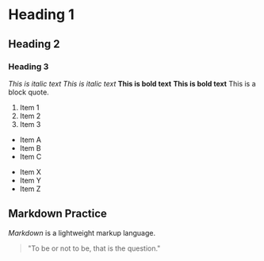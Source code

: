 # Heading 1

## Heading 2

### Heading 3

*This is italic text*
_This is italic text_
**This is bold text**
 __This is bold text__
  This is a block quote.

1. Item 1
2. Item 2
3. Item 3

* Item A
* Item B
* Item C

- Item X
- Item Y
- Item Z

## Markdown Practice

*Markdown* is a lightweight markup language.

> "To be or not to be, that is the question."
